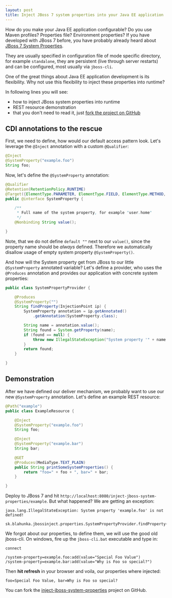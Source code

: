 ```yaml
---
layout: post
title: Inject JBoss 7 system properties into your Java EE application
---
```


How do you make your Java EE application configurable? Do you use Maven profiles? Properties file? Environment properties?
If you have developed with JBoss 7 before, you have probably already heard about [JBoss 7 System Properties](https://community.jboss.org/wiki/JBossAS7SystemProperties).

They are usually specified in configuration file of mode specific directory, for example ```standalone```, they are
persistent (live through server restarts) and can be configured, most usually via ```jboss-cli```.

One of the great things about Java EE application development is its flexibility. Why not use this flexibility to
inject these properties into runtime?

In following lines you will see:

* how to inject JBoss system properties into runtime
* REST resource demonstration
* that you don't need to read it, just [fork the project on GitHub](https://github.com/juraj-blahunka/site-examples/tree/master/inject-jboss-system-properties)


## CDI annotations to the rescue


First, we need to define, how would our default access pattern look. Let's leverage the ```@Inject``` annotation with a
custom ```@Qualifier```:

``` java
@Inject
@SystemProperty("example.foo")
String foo;
```

Now, let's define the ```@SystemProperty``` annotation:

``` java
@Qualifier
@Retention(RetentionPolicy.RUNTIME)
@Target({ElementType.PARAMETER, ElementType.FIELD, ElementType.METHOD, ElementType.TYPE})
public @interface SystemProperty {

	/**
	 * Full name of the system property, for example "user.home"
	 */
	@Nonbinding String value();

}
```

Note, that we do not define ```default ""``` next to our ```value()```, since the property name should be *always* defined.
Therefore we automatically disallow usage of empty system property ```@SystemProperty()```.

And how will the System property get from JBoss to our little ```@SystemProperty``` annotated variable?
Let's define a provider, who uses the ```@Produces``` annotation and provides our application with
concrete system properties:

``` java
public class SystemPropertyProvider {

	@Produces
	@SystemProperty("")
	String findProperty(InjectionPoint ip) {
		SystemProperty annotation = ip.getAnnotated()
			.getAnnotation(SystemProperty.class);

		String name = annotation.value();
		String found = System.getProperty(name);
		if (found == null) {
			throw new IllegalStateException("System property '" + name + "' is not defined!");
		}
		return found;
	}

}
```


## Demonstration

After we have defined our deliver mechanism, we probably want to use our new ```@SystemProperty``` annotation.
Let's define an example REST resource:

``` java
@Path("example")
public class ExampleResource {

	@Inject
	@SystemProperty("example.foo")
	String foo;

	@Inject
	@SystemProperty("example.bar")
	String bar;

	@GET
	@Produces(MediaType.TEXT_PLAIN)
	public String printSomeSystemProperties() {
		return "foo=" + foo + ", bar=" + bar;
	}

}
```

Deploy to JBoss 7 and hit ```http://localhost:8080/inject-jboss-system-properties/example```.
But what happened? We are getting an exception:

```
java.lang.IllegalStateException: System property 'example.foo' is not defined!
	sk.blahunka.jbossinject.properties.SystemPropertyProvider.findProperty(SystemPropertyProvider.java:15)
```

We forgot about our properties, to define them, we will use the good old jboss-cli.
On windows, fire up the ```jboss-cli.bat``` executable and type in:

```
connect

/system-property=example.foo:add(value="Special Foo Value")
/system-property=example.bar:add(value="Why is Foo so special?")
```

Then **hit refresh** in your browser and voila, our properties where injected:

```
foo=Special Foo Value, bar=Why is Foo so special?
```

You can fork the [inject-jboss-system-properties](https://github.com/juraj-blahunka/site-examples/tree/master/inject-jboss-system-properties) project on GitHub.
